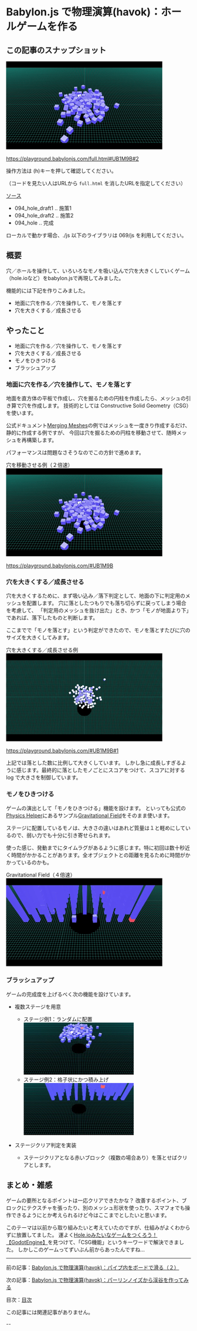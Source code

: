 # Babylon.js で物理演算(havok)：ホールゲームを作る

## この記事のスナップショット

![](094/pic/094_ss_11x2.gif)

https://playground.babylonjs.com/full.html#UB1M9B#2

操作方法は (h)キーを押して確認してください。

（コードを見たい人はURLから `full.html` を消したURLを指定してください）

[ソース](094/)

- 094_hole_draft1 .. 施策1
- 094_hole_draft2 .. 施策2
- 094_hole .. 完成

ローカルで動かす場合、./js 以下のライブラリは 069/js を利用してください。

## 概要

穴／ホールを操作して、いろいろなモノを吸い込んで穴を大きくしていくゲーム
（hole.ioなど）をbabylon.jsで再現してみました。

機能的には下記を作りこみました。
- 地面に穴を作る／穴を操作して、モノを落とす
- 穴を大きくする／成長させる

## やったこと

- 地面に穴を作る／穴を操作して、モノを落とす
- 穴を大きくする／成長させる
- モノをひきつける
- ブラッシュアップ

### 地面に穴を作る／穴を操作して、モノを落とす

地面を直方体の平板で作成し、穴を掘るための円柱を作成したら、メッシュの引き算で穴を作成します。
技術的としては Constructive Solid Geometry（CSG）を使います。

公式ドキュメント[Merging Meshes](https://doc.babylonjs.com/features/featuresDeepDive/mesh/mergeMeshes#merging-meshes-with-constructive-solid-geometry)の例ではメッシュを一度きり作成するだけ、静的に作成する例ですが、
今回は穴を掘るための円柱を移動させて、随時メッシュを再構築します。

パフォーマンスは問題なさそうなのでこの方針で進めます。

穴を移動させる例（２倍速）  
![](094/pic/094_ss_11x2.gif)

https://playground.babylonjs.com/#UB1M9B

### 穴を大きくする／成長させる

穴を大きくするために、まず吸い込み／落下判定として、地面の下に判定用のメッシュを配置します。
穴に落としたつもりでも落ち切らずに戻ってしまう場合を考慮して、
「判定用のメッシュを抜け出た」とき、かつ「モノが地面より下」であれば、落下したものと判断します。

ここまでで「モノを落とす」という判定ができたので、モノを落とすたびに穴のサイズを大きくしてみます。

穴を大きくする／成長させる例  
![](094/pic/094_ss_12x1.gif)

https://playground.babylonjs.com/#UB1M9B#1

上記では落とした数に比例して大きくしています。
しかし急に成長しすぎるように感じます。最終的に落としたモノごとにスコアをつけて、スコアに対する log で大きさを制御しています。

### モノをひきつける

ゲームの演出として「モノをひきつける」機能を設けます。
といっても公式の[Physics Helper](https://doc.babylonjs.com/features/featuresDeepDive/physics/forces/#physics-helper)にあるサンプル[Gravitational Field](https://playground.babylonjs.com/#E5URLZ#20)をそのまま使います。

ステージに配置しているモノは、大きさの違いはあれど質量は１と軽めにしているので、弱い力でも十分に引き寄せられます。

使った感じ、発動までにタイムラグがあるように感じます。特に初回は数十秒近く時間がかかることがあります。全オブジェクトとの距離を見るために時間がかかっているのかも。

Gravitational Field（４倍速）  
![](094/pic/094_ss_13x4.gif)

### ブラッシュアップ

ゲームの完成度を上げるべく次の機能を設けています。

- 複数ステージを用意
  - ステージ例1：ランダムに配置  
    ![](094/pic/094_ss_21.jpg)
  - ステージ例2：格子状にかつ積み上げ  
    ![](094/pic/094_ss_22.jpg)

- ステージクリア判定を実装
  - ステージクリアとなる赤いブロック（複数の場合あり）を落とせばクリアとします。

## まとめ・雑感

ゲームの要所となるポイントは一応クリアできたかな？
改善するポイント、ブロックにテクスチャを張ったり、別のメッシュ形状を使ったり、スマフォでも操作できるようにとか考えられるけど今はここまでとしたいと思います。

このテーマは以前から取り組みたいと考えていたのですが、仕組みがよくわからずに放置してました。
運よく[Hole.ioみたいなゲームをつくろう！【GodotEngine】](https://www.youtube.com/watch?v=XNWQEgevCUE)を見つけて、「CSG機能」というキーワードで解決できました。
しかしこのゲームってずいぶん前からあったんですね...

------------------------------------------------------------

前の記事：[Babylon.js で物理演算(havok)：パイプ内をボードで滑る（２）](093.md)

次の記事：[Babylon.js で物理演算(havok)：パーリンノイズから渓谷を作ってみる](095.md)


目次：[目次](000.md)

この記事には関連記事がありません。

--
